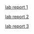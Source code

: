 [lab report 1](https://5ean-github.github.io/cse15l-lab-reports/lab-report-1-week-2)

[lab report 2](https://5ean-github.github.io/cse15l-lab-reports/lab-report-2-week-4)

[lab report 3](https://5ean-github.github.io/cse15l-lab-reports/lab-report-3-week-6)
